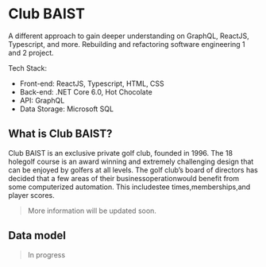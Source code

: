 # Club BAIST

A different approach to gain deeper understanding on GraphQL, ReactJS, Typescript, and more.
Rebuilding and refactoring software engineering 1 and 2 project.

Tech Stack:
- Front-end: ReactJS, Typescript, HTML, CSS
- Back-end: .NET Core 6.0, Hot Chocolate
- API: GraphQL
- Data Storage: Microsoft SQL

## What is Club BAIST?

Club BAIST is an exclusive private golf club, founded in 1996. The 18 holegolf course is an award winning and extremely challenging design that can be enjoyed by golfers at all levels. The golf club’s board of directors has decided that a few areas of their businessoperationwould benefit from some computerized automation. This includestee times,memberships,and player scores.

> More information will be updated soon.

## Data model

> In progress
